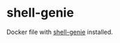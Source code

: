 # shell-genie

Docker file with [shell-genie](https://github.com/dylanjcastillo/shell-genie) installed.
